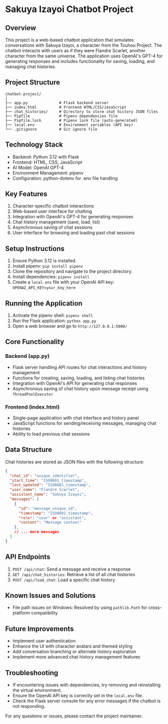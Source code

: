 # Sakuya Izayoi Chatbot Project

## Overview

This project is a web-based chatbot application that simulates conversations with Sakuya Izayoi, a character from the Touhou Project. The chatbot interacts with users as if they were Flandre Scarlet, another character from the same universe. The application uses OpenAI's GPT-4 for generating responses and includes functionality for saving, loading, and managing chat histories.

## Project Structure

```
chatbot-project/
│
├── app.py              # Flask backend server
├── index.html          # Frontend HTML/CSS/JavaScript
├── chat_histories/     # Directory to store chat history JSON files
├── Pipfile             # Pipenv dependencies file
├── Pipfile.lock        # Pipenv lock file (auto-generated)
├── local.env           # Environment variables (API key)
└── .gitignore          # Git ignore file
```

## Technology Stack

- Backend: Python 3.12 with Flask
- Frontend: HTML, CSS, JavaScript
- AI Model: OpenAI GPT-4
- Environment Management: pipenv
- Configuration: python-dotenv for .env file handling

## Key Features

1. Character-specific chatbot interactions
2. Web-based user interface for chatting
3. Integration with OpenAI's GPT-4 for generating responses
4. Chat history management (save, load, list)
5. Asynchronous saving of chat sessions
6. User interface for browsing and loading past chat sessions

## Setup Instructions

1. Ensure Python 3.12 is installed.
2. Install pipenv: `pip install pipenv`
3. Clone the repository and navigate to the project directory.
4. Install dependencies: `pipenv install`
5. Create a `local.env` file with your OpenAI API key: `OPENAI_API_KEY=your_key_here`

## Running the Application

1. Activate the pipenv shell: `pipenv shell`
2. Run the Flask application: `python app.py`
3. Open a web browser and go to `http://127.0.0.1:5000/`

## Core Functionality

### Backend (app.py)

- Flask server handling API routes for chat interactions and history management
- Functions for creating, saving, loading, and listing chat histories
- Integration with OpenAI's API for generating chat responses
- Asynchronous saving of chat history upon message receipt using `ThreadPoolExecutor`

### Frontend (index.html)

- Single-page application with chat interface and history panel
- JavaScript functions for sending/receiving messages, managing chat histories
- Ability to load previous chat sessions

## Data Structure

Chat histories are stored as JSON files with the following structure:

```json
{
  "chat_id": "unique_identifier",
  "start_time": "ISO8601_timestamp",
  "last_updated": "ISO8601_timestamp",
  "user_name": "Flandre Scarlet",
  "assistant_name": "Sakuya Izayoi",
  "messages": [
    {
      "id": "message_unique_id",
      "timestamp": "ISO8601_timestamp",
      "role": "user" or "assistant",
      "content": "Message content"
    },
    // ... more messages
  ]
}
```

## API Endpoints

1. `POST /api/chat`: Send a message and receive a response
2. `GET /api/chat_histories`: Retrieve a list of all chat histories
3. `POST /api/load_chat`: Load a specific chat history

## Known Issues and Solutions

- File path issues on Windows: Resolved by using `pathlib.Path` for cross-platform compatibility

## Future Improvements

- Implement user authentication
- Enhance the UI with character avatars and themed styling
- Add conversation branching or alternate history exploration
- Implement more advanced chat history management features

## Troubleshooting

- If encountering issues with dependencies, try removing and reinstalling the virtual environment.
- Ensure the OpenAI API key is correctly set in the `local.env` file.
- Check the Flask server console for any error messages if the chatbot is not responding.

For any questions or issues, please contact the project maintainer.
